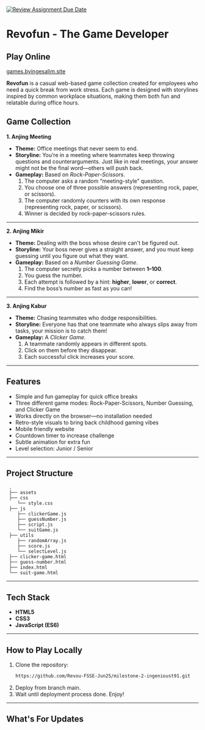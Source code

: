 [![Review Assignment Due Date](https://classroom.github.com/assets/deadline-readme-button-22041afd0340ce965d47ae6ef1cefeee28c7c493a6346c4f15d667ab976d596c.svg)](https://classroom.github.com/a/pUNCiVii)

# Revofun - The Game Developer

## Play Online
[games.byingesalim.site](https://games.byingesalim.site/)

**Revofun** is a casual web-based game collection created for employees who need a quick break from work stress. Each game is designed with storylines inspired by common workplace situations, making them both fun and relatable during office hours.

## Game Collection
**1. Anjing Meeting**
- **Theme:** Office meetings that never seem to end.  
- **Storyline:** You’re in a meeting where teammates keep throwing questions and counterarguments. Just like in real meetings, your answer might not be the final word—others will push back.  
- **Gameplay:** Based on *Rock-Paper-Scissors*.  
  1. The computer asks a random “meeting-style” question.  
  2. You choose one of three possible answers (representing rock, paper, or scissors).  
  3. The computer randomly counters with its own response (representing rock, paper, or scissors). 
  4. Winner is decided by rock-paper-scissors rules. 

---
**2. Anjing Mikir**
- **Theme:** Dealing with the boss whose desire can't be figured out.  
- **Storyline:** Your boss never gives a straight answer, and you must keep guessing until you figure out what they want.  
- **Gameplay:** Based on a *Number Guessing Game*.  
  1. The computer secretly picks a number between **1–100**.  
  2. You guess the number.  
  3. Each attempt is followed by a hint: **higher**, **lower**, or **correct**.  
  4. Find the boss’s number as fast as you can!  

---
**3. Anjing Kabur**
- **Theme:** Chasing teammates who dodge responsibilities.  
- **Storyline:** Everyone has that one teammate who always slips away from tasks, your mission is to catch them!  
- **Gameplay:** A *Clicker Game*.  
  1. A teammate randomly appears in different spots.  
  2. Click on them before they disappear.  
  3. Each successful click increases your score.  

---
## Features  
- Simple and fun gameplay for quick office breaks
- Three different game modes: Rock-Paper-Scissors, Number Guessing, and Clicker Game 
- Works directly on the browser—no installation needed
- Retro-style visuals to bring back childhood gaming vibes
- Mobile friendly website
- Countdown timer to increase challenge
- Subtle animation for extra fun
- Level selection: Junior / Senior

---
## Project Structure
```
 .
 ├── assets
 ├── css
    └── style.css
 ├── js
    ├── clickerGame.js
    ├── guessNumber.js
    ├── script.js
    └── suitGame.js
 ├── utils
    ├── randomArray.js
    ├── score.js
    └── selectLevel.js
 ├── clicker-game.html
 ├── guess-number.html
 ├── index.html
 └── suit-game.html
```

---
## Tech Stack
- **HTML5**  
- **CSS3**  
- **JavaScript (ES6)**

---
## How to Play Locally
1. Clone the repository:  
   ```bash
   https://github.com/Revou-FSSE-Jun25/milestone-2-ingenioust91.git

2. Deploy from branch main.
3. Wait until deployment process done. Enjoy!

---
## What's For Updates

